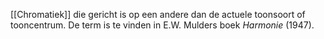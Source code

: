 [[Chromatiek]] die gericht is op een andere dan de actuele toonsoort of tooncentrum. De term is te vinden in E.W. Mulders boek *Harmonie* (1947).
